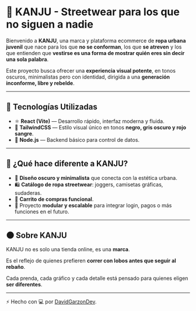 
# 🐺 KANJU - Streetwear para los que no siguen a nadie

Bienvenido a **KANJU**, una marca y plataforma ecommerce de **ropa urbana juvenil** que nace para los que **no se conforman**, los que **se atreven** y los que entienden que **vestirse es una forma de mostrar quién eres sin decir una sola palabra**.

Este proyecto busca ofrecer una **experiencia visual potente**, en tonos oscuros, minimalistas pero con identidad, dirigida a una **generación inconforme, libre y rebelde**.

---

## 🚀 Tecnologías Utilizadas

- ⚛️ **React (Vite)** — Desarrollo rápido, interfaz moderna y fluida.
- 🎨 **TailwindCSS** — Estilo visual único en tonos **negro, gris oscuro y rojo sangre**.
- 🔗 **Node.js** — Backend básico para control de datos.

---

## 🎯 ¿Qué hace diferente a KANJU?

- 🖤 **Diseño oscuro y minimalista** que conecta con la estética urbana.
- 🛍️ **Catálogo de ropa streetwear**: joggers, camisetas gráficas, sudaderas.
- 🛒 **Carrito de compras funcional**.
- 🧩 Proyecto **modular y escalable** para integrar login, pagos o más funciones en el futuro.


---


## 🌑 Sobre KANJU

KANJU no es solo una tienda online, es una **marca**.

Es el reflejo de quienes prefieren **correr con lobos antes que seguir al rebaño**.

Cada prenda, cada gráfico y cada detalle está pensado para quienes eligen **ser diferentes**.

---

⚡ Hecho con 💻 por [DavidGarzonDev](https://github.com/DavidGarzonDev).




